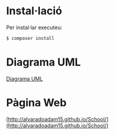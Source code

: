 # Instal·lació

Per instal·lar executeu:

```bash
$ composer install
```

# Diagrama UML

 [Diagrama UML](https://help.github.com/articles/github-flavored-markdown/)
 
 

# Pàgina Web

[http://alvaradoadam15.github.io/School/](http://alvaradoadam15.github.io/School/)